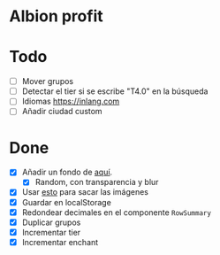 # Albion profit

# Todo

- [ ] Mover grupos
- [ ] Detectar el tier si se escribe "T4.0" en la búsqueda
- [ ] Idiomas https://inlang.com
- [ ] Añadir ciudad custom

# Done

- [x] Añadir un fondo de [aquí](https://albiononline.com/wallpapers).
  - [x] Random, con transparencia y blur
- [x] Usar [esto](https://render.albiononline.com/v1/item/T6_2H_AXE_AVALON@3?quality=5) para sacar las imágenes
- [x] Guardar en localStorage
- [x] Redondear decimales en el componente `RowSummary`
- [x] Duplicar grupos
- [x] Incrementar tier
- [x] Incrementar enchant
